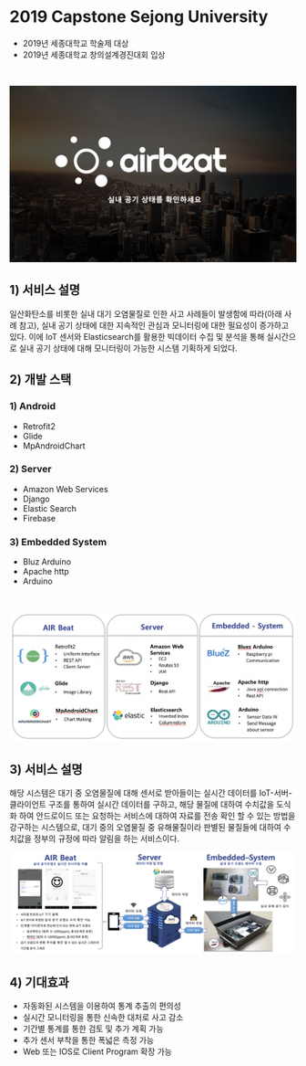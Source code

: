 # 2019 Capstone Sejong University
   - 2019년 세종대학교 학술제 대상
   - 2019년 세종대학교 창의설계경진대회 입상
</br>  

![main_img](./img/main_img.png)

## 1) 서비스 설명
일산화탄소를 비롯한 실내 대기 오염물질로 인한 사고 사례들이 발생함에 따라(아래 사례 참고), 실내 공기 상태에 대한 지속적인 관심과 모니터링에 대한 필요성이 증가하고 있다. 이에 IoT 센서와 Elasticsearch를 활용한 빅데이터 수집 및 분석을 통해 실시간으로 실내 공기 상태에 대해 모니터링이 가능한 시스템 기획하게 되었다.

## 2) 개발 스택
### 1) Android
  - Retrofit2
  - Glide
  - MpAndroidChart
  
### 2) Server
  - Amazon Web Services
  - Django
  - Elastic Search
  - Firebase
  
### 3) Embedded System
  - Bluz Arduino
  - Apache http
  - Arduino

</br>

![module](./img/module.png)

## 3) 서비스 설명
해당 시스템은 대기 중 오염물질에 대해 센서로 받아들이는 실시간 데이터를 IoT-서버-클라이언트 구조를 통하여 실시간 데이터를 구하고, 해당 물질에 대하여 수치값을 도식화 하여 안드로이드 또는 요청하는 서비스에 대하여 자료를 전송 확인 할 수 있는 방법을 강구하는 시스템으로, 대기 중의 오염물질 중 유해물질이라 판별된 물질들에 대하여 수치값을 정부의 규정에 따라 알림을 하는 서비스이다. 

 ![system](./img/system.png)


## 4) 기대효과
   - 자동화된 시스템을 이용하여 통계 추출의 편의성
   - 실시간 모니터링을 통한 신속한 대처로 사고 감소
   - 기간별 통계를 통한 검토 및 추가 계획 가능
   - 추가 센서 부착을 통한 폭넓은 측정 가능
   - Web 또는 IOS로 Client Program 확장 가능

  

  

